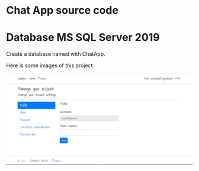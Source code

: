 #  Chat App source code
#  Database MS SQL Server 2019
Create a database named with ChatApp.

Here is some images of this project

![alt text](picture/Capture1.PNG)
